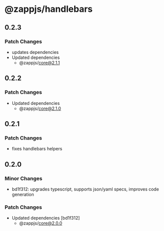 # @zappjs/handlebars

## 0.2.3

### Patch Changes

- updates dependencies
- Updated dependencies
  - @zappjs/core@2.1.1

## 0.2.2

### Patch Changes

- Updated dependencies
  - @zappjs/core@2.1.0

## 0.2.1

### Patch Changes

- fixes handlebars helpers

## 0.2.0

### Minor Changes

- bd1f312: upgrades typescript, supports json/yaml specs, improves code generation

### Patch Changes

- Updated dependencies [bd1f312]
  - @zappjs/core@2.0.0
